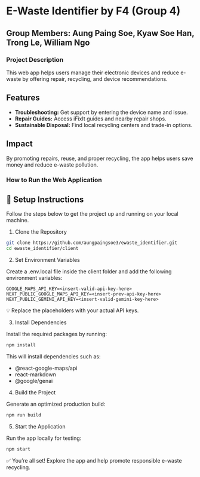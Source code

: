 # E-Waste Identifier by F4 (Group 4)
## Group Members: Aung Paing Soe, Kyaw Soe Han, Trong Le, William Ngo

### Project Description

This web app helps users manage their electronic devices and reduce e-waste by offering repair, recycling, and device recommendations.

## **Features**
- **Troubleshooting:** Get support by entering the device name and issue.
- **Repair Guides:** Access iFixIt guides and nearby repair shops.
- **Sustainable Disposal:** Find local recycling centers and trade-in options.

## **Impact**
By promoting repairs, reuse, and proper recycling, the app helps users save money and reduce e-waste pollution.






### How to Run the Web Application

## 🚀 Setup Instructions

Follow the steps below to get the project up and running on your local machine.

1. Clone the Repository

```bash
git clone https://github.com/aungpaingsoe3/ewaste_identifier.git
cd ewaste_identifier/client
```

2. Set Environment Variables

Create a .env.local file inside the client folder and add the following environment variables:

```.env.local
GOOGLE_MAPS_API_KEY=<insert-valid-api-key-here>
NEXT_PUBLIC_GOOGLE_MAPS_API_KEY=<insert-prev-api-key-here>
NEXT_PUBLIC_GEMINI_API_KEY=<insert-valid-gemini-key-here>
```

💡 Replace the placeholders with your actual API keys.

3. Install Dependencies

Install the required packages by running:

```bash
npm install
```

This will install dependencies such as:

- @react-google-maps/api
- react-markdown
- @google/genai

4. Build the Project

Generate an optimized production build:

```bash
npm run build
```

5. Start the Application

Run the app locally for testing:

```bash
npm start
```

✅ You’re all set! Explore the app and help promote responsible e-waste recycling.
